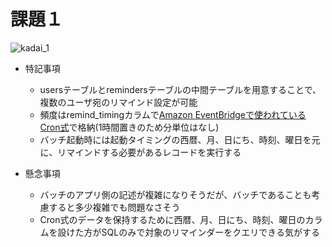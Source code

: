 # 課題１

![kadai_1](https://user-images.githubusercontent.com/94156280/188132136-c064b8b6-b10e-480d-9190-50521bc55f77.png)

- 特記事項
    - usersテーブルとremindersテーブルの中間テーブルを用意することで、複数のユーザ宛のリマインド設定が可能
    - 頻度はremind_timingカラムで[Amazon EventBridgeで使われているCron式](https://docs.aws.amazon.com/eventbridge/latest/userguide/eb-create-rule-schedule.html#eb-cron-expressions)で格納(1時間置きのため分単位はなし)
    - バッチ起動時には起動タイミングの西暦、月、日にち、時刻、曜日を元に、リマインドする必要があるレコードを実行する


- 懸念事項
    - バッチのアプリ側の記述が複雑になりそうだが、バッチであることも考慮すると多少複雑でも問題なさそう
    - Cron式のデータを保持するために西暦、月、日にち、時刻、曜日のカラムを設けた方がSQLのみで対象のリマインダーをクエリできる気がする
